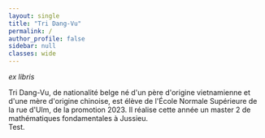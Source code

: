 ```yaml
---
layout: single
title: "Tri Dang-Vu"
permalink: /
author_profile: false
sidebar: null
classes: wide
---
```


*ex libris*


Tri Dang-Vu, de nationalité belge né d'un père d'origine vietnamienne et d'une mère d'origine chinoise, est élève de l'École Normale Supérieure de la rue d'Ulm, de la promotion 2023. Il réalise cette année un master 2 de mathématiques fondamentales à Jussieu. <br>
Test.

